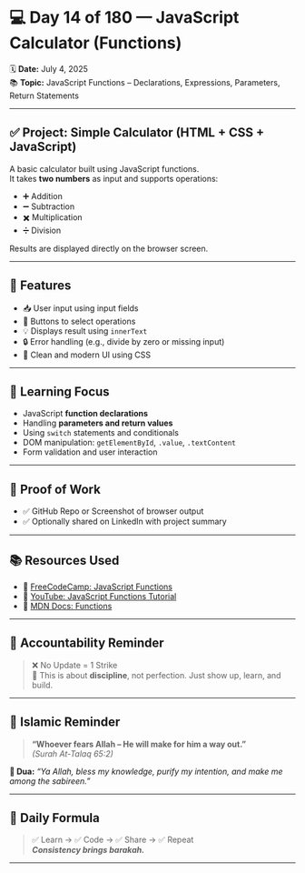 # 💻 Day 14 of 180 — JavaScript Calculator (Functions)

🗓 **Date:** July 4, 2025  
📚 **Topic:** JavaScript Functions – Declarations, Expressions, Parameters, Return Statements

---

## ✅ Project: Simple Calculator (HTML + CSS + JavaScript)

A basic calculator built using JavaScript functions.  
It takes **two numbers** as input and supports operations:
- ➕ Addition
- ➖ Subtraction
- ✖️ Multiplication
- ➗ Division

Results are displayed directly on the browser screen.

---

## 🚀 Features

- 📥 User input using input fields
- 🔘 Buttons to select operations
- 💡 Displays result using `innerText`
- 🔒 Error handling (e.g., divide by zero or missing input)
- 🎨 Clean and modern UI using CSS

---

## 🧠 Learning Focus

- JavaScript **function declarations**
- Handling **parameters and return values**
- Using `switch` statements and conditionals
- DOM manipulation: `getElementById`, `.value`, `.textContent`
- Form validation and user interaction

---

## 📸 Proof of Work

- ✅ GitHub Repo or Screenshot of browser output
- ✅ Optionally shared on LinkedIn with project summary

---

## 📚 Resources Used

- 🔗 [FreeCodeCamp: JavaScript Functions](https://www.freecodecamp.org/news/javascript-functions-and-scope/)
- 🔗 [YouTube: JavaScript Functions Tutorial](https://youtu.be/j1laALb8OVM)
- 🔗 [MDN Docs: Functions](https://developer.mozilla.org/en-US/docs/Web/JavaScript/Guide/Functions)

---

## 🛑 Accountability Reminder

> ❌ No Update = 1 Strike  
> 💪 This is about **discipline**, not perfection. Just show up, learn, and build.

---

## 🕋 Islamic Reminder

> **“Whoever fears Allah – He will make for him a way out.”**  
> _(Surah At-Talaq 65:2)_

**🤲 Dua:** _“Ya Allah, bless my knowledge, purify my intention, and make me among the sabireen.”_

---

## 🧭 Daily Formula

> ✅ Learn → ✅ Code → ✅ Share → ✅ Repeat  
> _**Consistency brings barakah.**_

---

